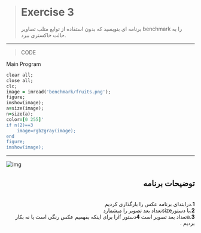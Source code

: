 > # Exercise 3
>برنامه ای بنویسید که بدون استفاده از توابع متلب تصاویر benchmark را به حالت خاکستری ببرد.
***
>CODE

Main Program
```ruby
clear all;
close all;
clc;
image = imread('benchmark/fruits.png');
figure;
imshow(image);
a=size(image);
n=size(a);
color=[0 255]'
if n(2)==3
    image=rgb2gray(image);
end
figure;
imshow(image);
```
****

![img](https://user-images.githubusercontent.com/79658260/114689099-9e99d100-9d2a-11eb-8976-51bb4f80f93c.png)



<div dir="rtl">
<h2>توضیحات برنامه</h2> <br />
 <b>1</b>.درابتدای برنامه عکس را بارگذاری کردیم<br />
<b>2</b>.با دستورsizeتعداد بعد تصویر را میشمارد <br />
<b>3</b>.aتعداد بعد تصویر است
 <b>4</b>دستور ifرا برای اینکه بفهمیم عکس رنگی است یا نه بکار بردیم
  .<br />

    
</div>

